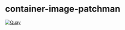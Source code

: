 # container-image-patchman

[![Quay](https://img.shields.io/badge/Quay-osism%2Fpatchman-blue.svg)](https://quay.io/repository/osism/patchman)
